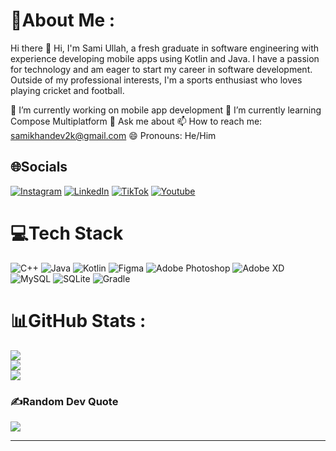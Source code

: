 # 💫About Me :
Hi there 👋
Hi, I'm Sami Ullah, a fresh graduate in software engineering with experience developing mobile apps using Kotlin and Java. I have a passion for technology and am eager to start my career in software development. Outside of my professional interests, I'm a sports enthusiast who loves playing cricket and football.

🔭 I’m currently working on mobile app development
🌱 I’m currently learning Compose Multiplatform
💬 Ask me about
📫 How to reach me: samikhandev2k@gmail.com
😄 Pronouns: He/Him


## 🌐Socials
[![Instagram](https://img.shields.io/badge/Instagram-%23E4405F.svg?logo=Instagram&logoColor=white)](https://www.instagram.com/justsamikhan/) [![LinkedIn](https://img.shields.io/badge/LinkedIn-%230077B5.svg?logo=linkedin&logoColor=white)](https://www.linkedin.com/in/sami-khan-6747a6306/) [![TikTok](https://img.shields.io/badge/TikTok-%23000000.svg?logo=TikTok&logoColor=white)](https://www.tiktok.com/@samikhan450?_t=8p8TQhawyng&_r=1) [![Youtube](https://img.shields.io/badge/YouTube-red?logo=youtube&logoColor=white)](https://www.youtube.com/@InfiniteInsights-cs8zv/featured) 

# 💻Tech Stack
![C++](https://img.shields.io/badge/c++-%2300599C.svg?style=for-the-badge&logo=c%2B%2B&logoColor=white) ![Java](https://img.shields.io/badge/java-%23ED8B00.svg?style=for-the-badge&logo=java&logoColor=white) ![Kotlin](https://img.shields.io/badge/kotlin-%230095D5.svg?style=for-the-badge&logo=kotlin&logoColor=white) ![Figma](https://img.shields.io/badge/figma-%23F24E1E.svg?style=for-the-badge&logo=figma&logoColor=white) ![Adobe Photoshop](https://img.shields.io/badge/adobephotoshop-%2331A8FF.svg?style=for-the-badge&logo=adobephotoshop&logoColor=white) ![Adobe XD](https://img.shields.io/badge/Adobe%20XD-470137?style=for-the-badge&logo=Adobe%20XD&logoColor=#FF61F6) ![MySQL](https://img.shields.io/badge/mysql-%2300f.svg?style=for-the-badge&logo=mysql&logoColor=white) ![SQLite](https://img.shields.io/badge/sqlite-%2307405e.svg?style=for-the-badge&logo=sqlite&logoColor=white)  ![Gradle](https://img.shields.io/badge/Gradle-02303A.svg?style=for-the-badge&logo=Gradle&logoColor=white) 
# 📊GitHub Stats :
![](https://github-readme-stats.vercel.app/api?username=samikhandev&theme=dark&hide_border=false&include_all_commits=true&count_private=true)<br/>
![](https://github-readme-streak-stats.herokuapp.com/?user=samikhandevk&theme=dark&hide_border=false)<br/>
![](https://github-readme-stats.vercel.app/api/top-langs/?username=samikhandev&theme=dark&hide_border=false&include_all_commits=true&count_private=true&layout=compact)

### ✍️Random Dev Quote
![](https://quotes-github-readme.vercel.app/api?type=horizontal&theme=radical)

---
